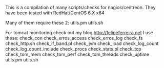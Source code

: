 This is a compilation of many scripts/checks for nagios/centreon.
They have been tested with RedHat/CentOS 6.X x64 

Many of them require these 2:
utils.pm
utils.sh 

For tomcat monitoring check out my blog http://felipeferreira.net
I use these:
	check_con
	check_erros_access
	check_erros_log
	check_fs
	check_http.sh
	check_if_band.pl
	check_jvm
	check_load
	check_log_count
	check_log_count_include
	check_procs
	check_stats.pl
	check_tcp
	check_tom_mem
	check_tom_perf
	check_tom_threads
	check_uptime
	utils.pm
	utils.sh

